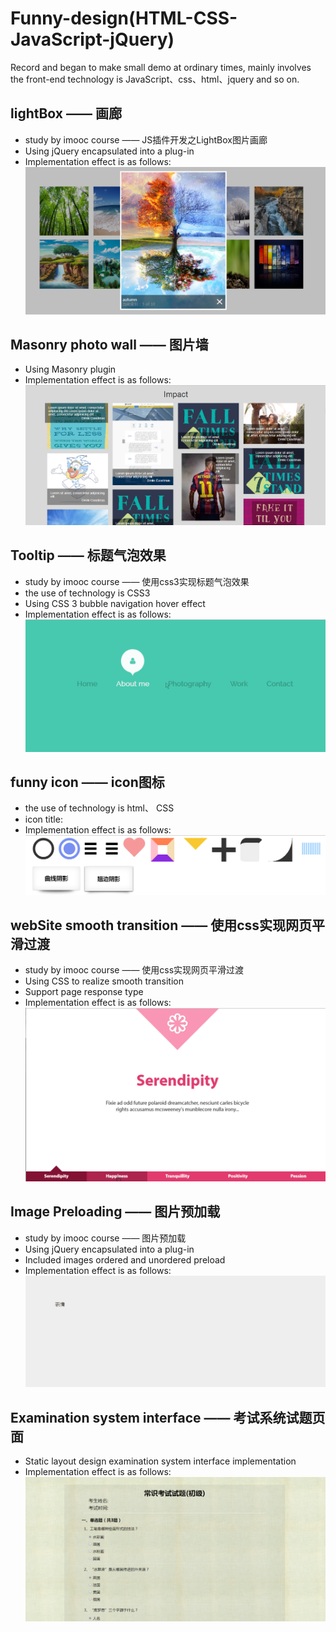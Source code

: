# Funny-design(HTML-CSS-JavaScript-jQuery)
Record and began to make small demo at ordinary times, mainly involves the front-end technology is JavaScript、css、html、jquery and so on.

## lightBox —— 画廊
- study by imooc course —— JS插件开发之LightBox图片画廊
- Using jQuery encapsulated into a plug-in
- Implementation effect is as follows: ![lightBox](./effectImg/lightbox.png)

## Masonry photo wall —— 图片墙
- Using Masonry plugin
- Implementation effect is as follows: ![Masonry photo wall](./effectImg/photoWall.png)

## Tooltip —— 标题气泡效果
- study by imooc course —— 使用css3实现标题气泡效果
- the use of technology is CSS3
- Using CSS 3 bubble navigation hover effect
- Implementation effect is as follows: ![funny icon](./effectImg/tooltip.gif)

## funny icon —— icon图标
- the use of technology is html、 CSS
- icon title: 
- Implementation effect is as follows: ![funny icon](./effectImg/cssIcon.png)

## webSite smooth transition —— 使用css实现网页平滑过渡
- study by imooc course —— 使用css实现网页平滑过渡
- Using CSS to realize smooth transition
- Support page response type
- Implementation effect is as follows: <br/> ![realize smooth transition](./effectImg/websiteTransform.gif)

## Image Preloading —— 图片预加载
- study by imooc course —— 图片预加载
- Using jQuery encapsulated into a plug-in
- Included images ordered and unordered preload
- Implementation effect is as follows: <br/> 
![Masonry photo wall](./effectImg/preload.gif)

## Examination system interface —— 考试系统试题页面
- Static layout design examination system interface implementation
- Implementation effect is as follows: <br/> 
![Examination system interface](./effectImg/ExaminationInterface.png)